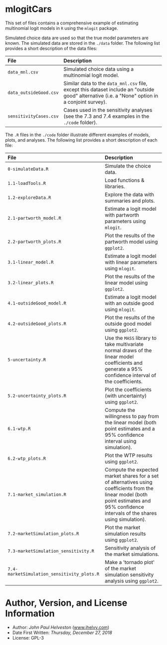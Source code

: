 # mlogitCars

This set of files contains a comprehensive example of estimating multinomial logit models in `R` using the `mlogit` package.

Simulated choice data are used so that the true model parameters are known. The simulated data are stored in the `./data` folder. The following list provides a short description of the data files:

|    File       |    Description    |
|:-----------------|:------------------|
|`data_mnl.csv` | Simulated choice data using a multinomial logit model.|
|`data_outsideGood.csv` | Similar data to the `data_mnl.csv` file, except this dataset include an "outside good" alternative (i.e. a "None" option in a conjoint survey).|
|`sensitivityCases.csv` | Cases used in the sensitivity analyses (see the 7.3 and 7.4 examples in the `./code` folder).|

The `.R` files in the `./code` folder illustrate different examples of models, plots, and analyses. The following list provides a short description of each file:

|    File       |    Description    |
|:-----------------|:------------------|
|`0-simulateData.R`       | Simulate the choice data.|
|`1.1-loadTools.R`        | Load functions & libraries.|
|`1.2-exploreData.R`      | Explore the data with summaries and plots.|
|`2.1-partworth_model.R`  | Estimate a logit model with partworth parameters using `mlogit`.|
|`2.2-partworth_plots.R`  | Plot the results of the partworth model using `ggplot2`.|
|`3.1-linear_model.R`     | Estimate a logit model with linear parameters using `mlogit`.||
|`3.2-linear_plots.R`     | Plot the results of the linear model using `ggplot2`.|
|`4.1-outsideGood_model.R`| Estimate a logit model with an outside good using `mlogit`.||
|`4.2-outsideGood_plots.R`| Plot the results of the outside good model using `ggplot2`.|
|`5-uncertainty.R`        | Use the `MASS` library to take multivariate normal draws of the linear model coefficients and generate a 95% confidence interval of the coefficients.|
|`5.2-uncertainty_plots.R`| Plot the coefficients (with uncertainty) using `ggplot2`.|
|`6.1-wtp.R`                | Compute the willingness to pay from the linear model (both point estimates and a 95% confidence interval using simulation).|
|`6.2-wtp_plots.R`| Plot the WTP results using `ggplot2`.|
|`7.1-market_simulation.R`  | Compute the expected market shares for a set of alternatives using coefficients from the linear model (both point estimates and 95% confidence intervals of the shares using simulation).|
|`7.2-marketSimulation_plots.R`| Plot the market simulation results using `ggplot2`.|
|`7.3-marketSimulation_sensitivity.R`| Sensitivity analysis of the market simulations.|
|`7.4-marketSimulation_sensitivity_plots.R`| Make a 'tornado plot' of the market simulation sensitivity analysis using `ggplot2`.|

# Author, Version, and License Information
- Author: *John Paul Helveston* (www.jhelvy.com)
- Date First Written: *Thursday, December 27, 2018*
- License: GPL-3
